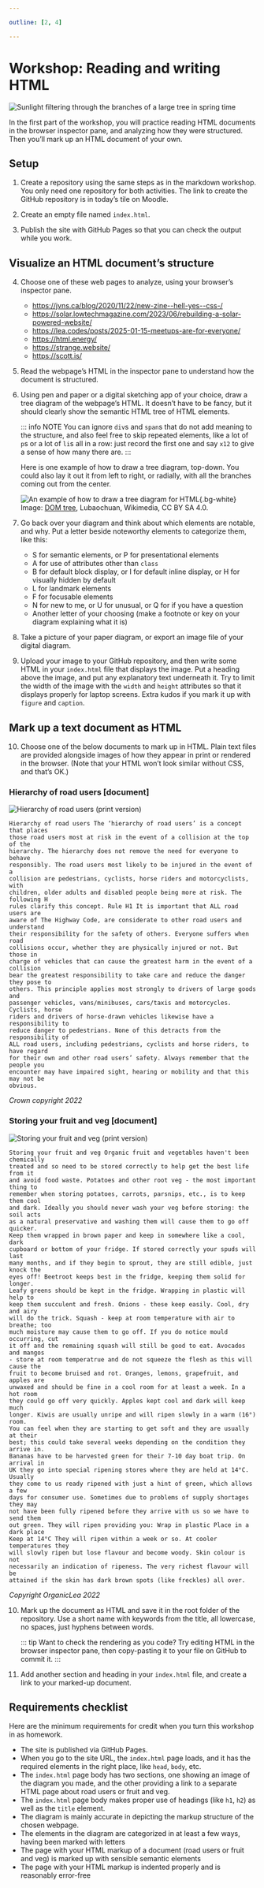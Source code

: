 ```yaml
---

outline: [2, 4]

---
```


# Workshop: Reading and writing HTML

![Sunlight filtering through the branches of a large tree in spring time](../../lectures/images/tree.jpg)

In the first part of the workshop, you will practice reading HTML documents in the browser inspector pane, and analyzing how they were structured. Then you’ll mark up an HTML document of your own.

## Setup

1. Create a repository using the same steps as in the markdown workshop. You only need one repository for both activities. The link to create the GitHub repository is in today’s tile on Moodle.

2. Create an empty file named `index.html`.

3. Publish the site with GitHub Pages so that you can check the output while you work.

## Visualize an HTML document’s structure

4. Choose one of these web pages to analyze, using your browser’s inspector pane.

    * https://jvns.ca/blog/2020/11/22/new-zine--hell-yes--css-/
    * https://solar.lowtechmagazine.com/2023/06/rebuilding-a-solar-powered-website/
    * https://lea.codes/posts/2025-01-15-meetups-are-for-everyone/
    * https://html.energy/
    * https://strange.website/
    * https://scott.is/

5. Read the webpage’s HTML in the inspector pane to understand how the document is structured.

6. Using pen and paper or a digital sketching app of your choice, draw a tree diagram of the webpage’s HTML. It doesn’t have to be fancy, but it should clearly show the semantic HTML tree of HTML elements.

    ::: info NOTE
    You can ignore `div`s and `span`s that do not add meaning to the structure, and also feel free to skip repeated elements, like a lot of `p`s or a lot of `li`s all in a row: just record the first one and say `x12` to give a sense of how many there are.
    :::

    Here is one example of how to draw a tree diagram, top-down. You could also lay it out it from left to right, or radially, with all the branches coming out from the center.

    ![An example of how to draw a tree diagram for HTML](../../lectures/images/dom-tree-wikimedia-lubaochuan-cc-by-sa.svg){.bg-white}
    Image: [DOM tree](https://commons.wikimedia.org/wiki/File:DOM_tree.svg), Lubaochuan, Wikimedia, CC BY SA 4.0.

7. Go back over your diagram and think about which elements are notable, and why. Put a letter beside noteworthy elements to categorize them, like this:

    * S for semantic elements, or P for presentational elements
    * A for use of attributes other than `class`
    * B for default block display, or I for default inline display, or H for visually hidden by default
    * L for landmark elements
    * F for focusable elements
    * N for new to me, or U for unusual, or Q for if you have a question
    * Another letter of your choosing (make a footnote or key on your diagram explaining what it is)

8. Take a picture of your paper diagram, or export an image file of your digital diagram.

9. Upload your image to your GitHub repository, and then write some HTML in your `index.html` file that displays the image. Put a heading above the image, and put any explanatory text underneath it. Try to limit the width of the image with the `width` and `height` attributes so that it displays properly for laptop screens. Extra kudos if you mark it up with `figure` and `caption`.

## Mark up a text document as HTML

10. Choose one of the below documents to mark up in HTML. Plain text files are provided alongside images of how they appear in print or rendered in the browser. (Note that your HTML won’t look similar without CSS, and that’s OK.)

### Hierarchy of road users [document]

![Hierarchy of road users (print version)](../../lectures/images/hierarchy-of-road-users.jpg)

```
Hierarchy of road users The ‘hierarchy of road users’ is a concept that places
those road users most at risk in the event of a collision at the top of the
hierarchy. The hierarchy does not remove the need for everyone to behave
responsibly. The road users most likely to be injured in the event of a
collision are pedestrians, cyclists, horse riders and motorcyclists, with
children, older adults and disabled people being more at risk. The following H
rules clarify this concept. Rule H1 It is important that ALL road users are
aware of The Highway Code, are considerate to other road users and understand
their responsibility for the safety of others. Everyone suffers when road
collisions occur, whether they are physically injured or not. But those in
charge of vehicles that can cause the greatest harm in the event of a collision
bear the greatest responsibility to take care and reduce the danger they pose to
others. This principle applies most strongly to drivers of large goods and
passenger vehicles, vans/minibuses, cars/taxis and motorcycles. Cyclists, horse
riders and drivers of horse-drawn vehicles likewise have a responsibility to
reduce danger to pedestrians. None of this detracts from the responsibility of
ALL road users, including pedestrians, cyclists and horse riders, to have regard
for their own and other road users’ safety. Always remember that the people you
encounter may have impaired sight, hearing or mobility and that this may not be
obvious.
```

*Crown copyright 2022*

### Storing your fruit and veg [document]

![Storing your fruit and veg (print version)](../../lectures/images/storing-your-fruit-and-veg.jpg)

```
Storing your fruit and veg Organic fruit and vegetables haven't been chemically
treated and so need to be stored correctly to help get the best life from it
and avoid food waste. Potatoes and other root veg - the most important thing to
remember when storing potatoes, carrots, parsnips, etc., is to keep them cool
and dark. Ideally you should never wash your veg before storing: the soil acts
as a natural preservative and washing them will cause them to go off quicker.
Keep them wrapped in brown paper and keep in somewhere like a cool, dark
cupboard or bottom of your fridge. If stored correctly your spuds will last
many months, and if they begin to sprout, they are still edible, just knock the
eyes off! Beetroot keeps best in the fridge, keeping them solid for longer.
Leafy greens should be kept in the fridge. Wrapping in plastic will help to
keep them succulent and fresh. Onions - these keep easily. Cool, dry and airy
will do the trick. Squash - keep at room temperature with air to breathe; too
much moisture may cause them to go off. If you do notice mould occurring, cut
it off and the remaining squash will still be good to eat. Avocados and mangos
- store at room temperatrue and do not squeeze the flesh as this will cause the
fruit to become bruised and rot. Oranges, lemons, grapefruit, and apples are
unwaxed and should be fine in a cool room for at least a week. In a hot room
they could go off very quickly. Apples kept cool and dark will keep much
longer. Kiwis are usually unripe and will ripen slowly in a warm (16°) room.
You can feel when they are starting to get soft and they are usually at their
best; this could take several weeks depending on the condition they arrive in.
Bananas have to be harvested green for their 7-10 day boat trip. On arrival in
UK they go into special ripening stores where they are held at 14°C. Usually
they come to us ready ripened with just a hint of green, which allows a few
days for consumer use. Sometimes due to problems of supply shortages they may
not have been fully ripened before they arrive with us so we have to send them
out green. They will ripen providing you: Wrap in plastic Place in a dark place
Keep at 14°C They will ripen within a week or so. At cooler temperatures they
will slowly ripen but lose flavour and become woody. Skin colour is not
necessarily an indication of ripeness. The very richest flavour will be
attained if the skin has dark brown spots (like freckles) all over.
```

*Copyright OrganicLea 2022*

10. Mark up the document as HTML and save it in the root folder of the repository. Use a short name with keywords from the title, all lowercase, no spaces, just hyphens between words.

    ::: tip
    Want to check the rendering as you code? Try editing HTML in
    the browser inspector pane, then copy-pasting it to your file on
    GitHub to commit it.
    :::

11. Add another section and heading in your `index.html` file, and create a link to your marked-up document.

## Requirements checklist

Here are the minimum requirements for credit when you turn this workshop in as homework.

- The site is published via GitHub Pages.
- When you go to the site URL, the `index.html` page loads, and it has the required elements in the right place, like `head`, `body`, etc.
- The `index.html` page body has two sections, one showing an image of the diagram you made, and the other providing a link to a separate HTML page about road users or fruit and veg.
- The `index.html` page body makes proper use of headings (like `h1`, `h2`) as well as the `title` element.
- The diagram is mainly accurate in depicting the markup structure of the chosen webpage.
- The elements in the diagram are categorized in at least a few ways, having been marked with letters
- The page with your HTML markup of a document (road users or fruit and veg) is marked up with sensible semantic elements
- The page with your HTML markup is indented properly and is reasonably error-free
